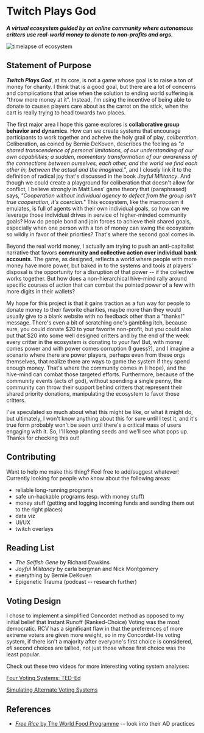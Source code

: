 # Twitch Plays God
***A virtual ecosystem guided by an online community where autonomous critters use real-world money to donate to non-profits and orgs.***

![timelapse of ecosystem](assets/timelapse.gif)

## Statement of Purpose

***Twitch Plays God***, at its core, is not a game whose goal is to raise a ton of money for charity. I think that is a good goal, but there are a lot of concerns and complications that arise when the solution to ending world suffering is "throw more money at it". Instead, I'm using the incentive of being able to donate to causes players care about as the carrot on the stick, when the cart is really trying to head towards two places.

The first major area I hope this game explores is **collaborative group behavior and dynamics**. How can we create systems that encourage participants to work together and acheive the holy grail of play, *coliberation*. Coliberation, as coined by Bernie DeKoven, describes the feeling as *"a shared transcendence of personal limitations, of our understanding of our own capabilities; a sudden, momentary transformation of our awareness of the connections between ourselves, each other, and the world we find each other in, between the actual and the imagined."*, and I closely link it to the definition of radical joy that's discussed in the book *Joyful Militancy*. And though we could create a playground for coliberation that doesn't allow for conflict, I believe strongly in Matt Lees' game theory that (paraphrased) says, *"Cooperation without individual agency to defect from the group isn't true cooperation, it's coercion."* This ecosystem, like the macrocosm it emulates, is full of agents with their own individual goals, so how can we leverage those individual drives in service of higher-minded community goals? How do people bond and join forces to achieve their shared goals, especially when one person with a ton of money can swing the ecosystem so wildly in favor of their priorties? That's where the second goal comes in.

Beyond the real world money, I actually am trying to push an anti-capitalist narrative that favors **community and collective action over individual bank accounts**. The game, as designed, reflects a world where people with more money have more power, but baked in to the systems and tools at players' disposal is the opportunity for a disruption of that power -- if the collective works together. But how does a non-hierarchical hive-mind rally around specific courses of action that can combat the pointed power of a few with more digits in their wallets?

My hope for this project is that it gains traction as a fun way for people to donate money to their favorite charities, maybe more than they would usually give to a blank website with no feedback other than a "thanks!" message. There's even a bit of scratching one's gambling itch, because sure, you could donate $20 to your favorite non-profit, but you could also put that $20 into some well designed critters and by the end of the week every critter in the ecosystem is donating to your fav! But, with money comes power and with power comes corruption (I guess?), and I imagine a scenario where there are power players, perhaps even from these orgs themselves, that realize there are ways to game the system if they spend enough money. That's where the community comes in (I hope), and the hive-mind can combat those targeted efforts. Furthermore, because of the community events (acts of god), without spending a single penny, the community can throw their support behind critters that represent their shared priority donations, manipulating the ecosystem to favor those critters.

I've speculated so much about what this might be like, or what it might do, but ultimately, I won't know anything about this for sure until I test it, and it's true form probably won't be seen until there's a critical mass of users engaging with it. So, I'll keep planting seeds and we'll see what pops up. Thanks for checking this out!


## Contributing

Want to help me make this thing? Feel free to add/suggest whatever! Currently looking for people who know about the following areas:
- reliable long-running programs
- safe un-hackable programs (esp. with money stuff)
- money stuff (getting and logging incoming funds and sending them out to the right places)
- data viz
- UI/UX
- twitch overlays

## Reading List
- *The Selfish Gene* by Richard Dawkins
- *Joyful Militancy* by carla bergman and Nick Montgomery
- everything by Bernie DeKoven
- Epigenetic Trauma (podcast -- research further)

## Voting Design
I chose to implement a simplified Concordet method as opposed to my initial belief that Instant Runoff (Ranked-Choice) Voting was the most democratic. RCV has a significant flaw in that the preferences of more extreme voters are given more weight, so in my Concordet-lite voting system, if there isn't a majority after everyone's first choice is considered, *all* second choices are tallied, not just those whose first choice was the least popular. 

Check out these two videos for more interesting voting system analyses:

[Four Voting Systems: TED-Ed](https://www.youtube.com/watch?v=PaxVCsnox_4)

[Simulating Alternate Voting Systems](https://www.youtube.com/watch?v=yhO6jfHPFQU) 


## References
- [*Free Rice* by The World Food Programme](https://freerice.com/about) -- look into their AD practices

